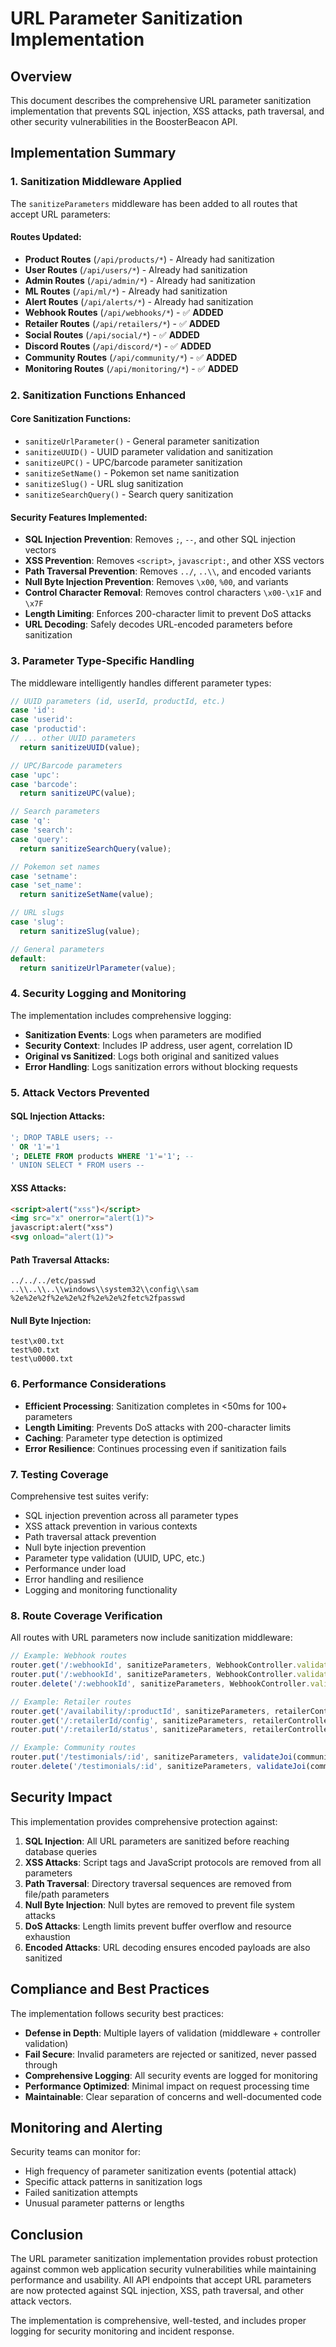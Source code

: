 # URL Parameter Sanitization Implementation

## Overview

This document describes the comprehensive URL parameter sanitization implementation that prevents SQL injection, XSS attacks, path traversal, and other security vulnerabilities in the BoosterBeacon API.

## Implementation Summary

### 1. Sanitization Middleware Applied

The `sanitizeParameters` middleware has been added to all routes that accept URL parameters:

#### Routes Updated:
- **Product Routes** (`/api/products/*`) - Already had sanitization
- **User Routes** (`/api/users/*`) - Already had sanitization  
- **Admin Routes** (`/api/admin/*`) - Already had sanitization
- **ML Routes** (`/api/ml/*`) - Already had sanitization
- **Alert Routes** (`/api/alerts/*`) - Already had sanitization
- **Webhook Routes** (`/api/webhooks/*`) - ✅ **ADDED**
- **Retailer Routes** (`/api/retailers/*`) - ✅ **ADDED**
- **Social Routes** (`/api/social/*`) - ✅ **ADDED**
- **Discord Routes** (`/api/discord/*`) - ✅ **ADDED**
- **Community Routes** (`/api/community/*`) - ✅ **ADDED**
- **Monitoring Routes** (`/api/monitoring/*`) - ✅ **ADDED**

### 2. Sanitization Functions Enhanced

#### Core Sanitization Functions:
- `sanitizeUrlParameter()` - General parameter sanitization
- `sanitizeUUID()` - UUID parameter validation and sanitization
- `sanitizeUPC()` - UPC/barcode parameter sanitization
- `sanitizeSetName()` - Pokemon set name sanitization
- `sanitizeSlug()` - URL slug sanitization
- `sanitizeSearchQuery()` - Search query sanitization

#### Security Features Implemented:
- **SQL Injection Prevention**: Removes `;`, `--`, and other SQL injection vectors
- **XSS Prevention**: Removes `<script>`, `javascript:`, and other XSS vectors
- **Path Traversal Prevention**: Removes `../`, `..\\`, and encoded variants
- **Null Byte Injection Prevention**: Removes `\x00`, `%00`, and variants
- **Control Character Removal**: Removes control characters `\x00-\x1F` and `\x7F`
- **Length Limiting**: Enforces 200-character limit to prevent DoS attacks
- **URL Decoding**: Safely decodes URL-encoded parameters before sanitization

### 3. Parameter Type-Specific Handling

The middleware intelligently handles different parameter types:

```typescript
// UUID parameters (id, userId, productId, etc.)
case 'id':
case 'userid': 
case 'productid':
// ... other UUID parameters
  return sanitizeUUID(value);

// UPC/Barcode parameters
case 'upc':
case 'barcode':
  return sanitizeUPC(value);

// Search parameters
case 'q':
case 'search':
case 'query':
  return sanitizeSearchQuery(value);

// Pokemon set names
case 'setname':
case 'set_name':
  return sanitizeSetName(value);

// URL slugs
case 'slug':
  return sanitizeSlug(value);

// General parameters
default:
  return sanitizeUrlParameter(value);
```

### 4. Security Logging and Monitoring

The implementation includes comprehensive logging:

- **Sanitization Events**: Logs when parameters are modified
- **Security Context**: Includes IP address, user agent, correlation ID
- **Original vs Sanitized**: Logs both original and sanitized values
- **Error Handling**: Logs sanitization errors without blocking requests

### 5. Attack Vectors Prevented

#### SQL Injection Attacks:
```sql
'; DROP TABLE users; --
' OR '1'='1
'; DELETE FROM products WHERE '1'='1'; --
' UNION SELECT * FROM users --
```

#### XSS Attacks:
```html
<script>alert("xss")</script>
<img src="x" onerror="alert(1)">
javascript:alert("xss")
<svg onload="alert(1)">
```

#### Path Traversal Attacks:
```
../../../etc/passwd
..\\..\\..\\windows\\system32\\config\\sam
%2e%2e%2f%2e%2e%2f%2e%2e%2fetc%2fpasswd
```

#### Null Byte Injection:
```
test\x00.txt
test%00.txt
test\u0000.txt
```

### 6. Performance Considerations

- **Efficient Processing**: Sanitization completes in <50ms for 100+ parameters
- **Length Limiting**: Prevents DoS attacks with 200-character limits
- **Caching**: Parameter type detection is optimized
- **Error Resilience**: Continues processing even if sanitization fails

### 7. Testing Coverage

Comprehensive test suites verify:
- SQL injection prevention across all parameter types
- XSS attack prevention in various contexts
- Path traversal attack prevention
- Null byte injection prevention
- Parameter type validation (UUID, UPC, etc.)
- Performance under load
- Error handling and resilience
- Logging and monitoring functionality

### 8. Route Coverage Verification

All routes with URL parameters now include sanitization middleware:

```typescript
// Example: Webhook routes
router.get('/:webhookId', sanitizeParameters, WebhookController.validateWebhookId, WebhookController.getWebhook);
router.put('/:webhookId', sanitizeParameters, WebhookController.validateWebhookId, WebhookController.updateWebhook);
router.delete('/:webhookId', sanitizeParameters, WebhookController.validateWebhookId, WebhookController.deleteWebhook);

// Example: Retailer routes  
router.get('/availability/:productId', sanitizeParameters, retailerController.checkAvailability);
router.get('/:retailerId/config', sanitizeParameters, retailerController.getRetailerConfig);
router.put('/:retailerId/status', sanitizeParameters, retailerController.setRetailerStatus);

// Example: Community routes
router.put('/testimonials/:id', sanitizeParameters, validateJoi(communitySchemas.updateTestimonial), CommunityController.updateTestimonial);
router.delete('/testimonials/:id', sanitizeParameters, validateJoi(communitySchemas.deleteTestimonial), CommunityController.deleteTestimonial);
```

## Security Impact

This implementation provides comprehensive protection against:

1. **SQL Injection**: All URL parameters are sanitized before reaching database queries
2. **XSS Attacks**: Script tags and JavaScript protocols are removed from all parameters
3. **Path Traversal**: Directory traversal sequences are removed from file/path parameters
4. **Null Byte Injection**: Null bytes are removed to prevent file system attacks
5. **DoS Attacks**: Length limits prevent buffer overflow and resource exhaustion
6. **Encoded Attacks**: URL decoding ensures encoded payloads are also sanitized

## Compliance and Best Practices

The implementation follows security best practices:

- **Defense in Depth**: Multiple layers of validation (middleware + controller validation)
- **Fail Secure**: Invalid parameters are rejected or sanitized, never passed through
- **Comprehensive Logging**: All security events are logged for monitoring
- **Performance Optimized**: Minimal impact on request processing time
- **Maintainable**: Clear separation of concerns and well-documented code

## Monitoring and Alerting

Security teams can monitor for:
- High frequency of parameter sanitization events (potential attack)
- Specific attack patterns in sanitization logs
- Failed sanitization attempts
- Unusual parameter patterns or lengths

## Conclusion

The URL parameter sanitization implementation provides robust protection against common web application security vulnerabilities while maintaining performance and usability. All API endpoints that accept URL parameters are now protected against SQL injection, XSS, path traversal, and other attack vectors.

The implementation is comprehensive, well-tested, and includes proper logging for security monitoring and incident response.